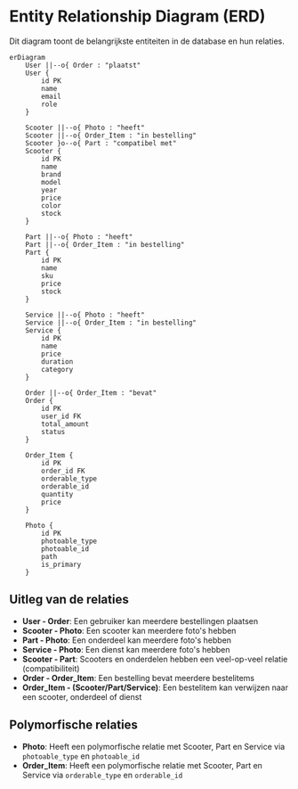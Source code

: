 # Entity Relationship Diagram (ERD)

Dit diagram toont de belangrijkste entiteiten in de database en hun relaties.

```mermaid
erDiagram
    User ||--o{ Order : "plaatst"
    User {
        id PK
        name
        email
        role
    }
    
    Scooter ||--o{ Photo : "heeft"
    Scooter ||--o{ Order_Item : "in bestelling"
    Scooter }o--o{ Part : "compatibel met"
    Scooter {
        id PK
        name
        brand
        model
        year
        price
        color
        stock
    }
    
    Part ||--o{ Photo : "heeft"
    Part ||--o{ Order_Item : "in bestelling"
    Part {
        id PK
        name
        sku
        price
        stock
    }
    
    Service ||--o{ Photo : "heeft"
    Service ||--o{ Order_Item : "in bestelling"
    Service {
        id PK
        name
        price
        duration
        category
    }
    
    Order ||--o{ Order_Item : "bevat"
    Order {
        id PK
        user_id FK
        total_amount
        status
    }
    
    Order_Item {
        id PK
        order_id FK
        orderable_type
        orderable_id
        quantity
        price
    }
    
    Photo {
        id PK
        photoable_type
        photoable_id
        path
        is_primary
    }
```

## Uitleg van de relaties

- **User - Order**: Een gebruiker kan meerdere bestellingen plaatsen
- **Scooter - Photo**: Een scooter kan meerdere foto's hebben
- **Part - Photo**: Een onderdeel kan meerdere foto's hebben
- **Service - Photo**: Een dienst kan meerdere foto's hebben
- **Scooter - Part**: Scooters en onderdelen hebben een veel-op-veel relatie (compatibiliteit)
- **Order - Order_Item**: Een bestelling bevat meerdere bestelitems
- **Order_Item - (Scooter/Part/Service)**: Een bestelitem kan verwijzen naar een scooter, onderdeel of dienst

## Polymorfische relaties

- **Photo**: Heeft een polymorfische relatie met Scooter, Part en Service via `photoable_type` en `photoable_id`
- **Order_Item**: Heeft een polymorfische relatie met Scooter, Part en Service via `orderable_type` en `orderable_id`
